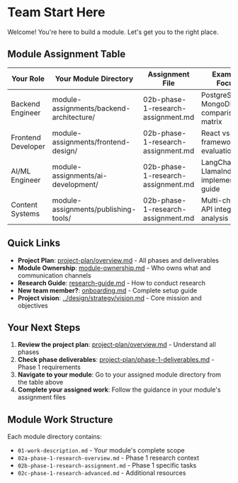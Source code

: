 # Team Start Here

Welcome! You're here to build a module. Let's get you to the right place.

## Module Assignment Table

| Your Role | Your Module Directory | Assignment File | Example Focus |
|-----------|----------------------|--------------|---------------|
| Backend Engineer | module-assignments/backend-architecture/ | 02b-phase-1-research-assignment.md | PostgreSQL vs MongoDB comparison matrix |
| Frontend Developer | module-assignments/frontend-design/ | 02b-phase-1-research-assignment.md | React vs Vue framework evaluation |
| AI/ML Engineer | module-assignments/ai-development/ | 02b-phase-1-research-assignment.md | LangChain vs LlamaIndex implementation guide |
| Content Systems | module-assignments/publishing-tools/ | 02b-phase-1-research-assignment.md | Multi-channel API integration analysis |

## Quick Links

- **Project Plan**: [project-plan/overview.md](project-plan/overview.md) - All phases and deliverables
- **Module Ownership**: [module-ownership.md](module-ownership.md) - Who owns what and communication channels
- **Research Guide**: [research-guide.md](research-guide.md) - How to conduct research
- **New team member?**: [onboarding.md](onboarding.md) - Complete setup guide
- **Project vision**: [../design/strategy/vision.md](../design/strategy/vision.md) - Core mission and objectives

## Your Next Steps

1. **Review the project plan**: [project-plan/overview.md](project-plan/overview.md) - Understand all phases
2. **Check phase deliverables**: [project-plan/phase-1-deliverables.md](project-plan/phase-1-deliverables.md) - Phase 1 requirements
3. **Navigate to your module**: Go to your assigned module directory from the table above
4. **Complete your assigned work**: Follow the guidance in your module's assignment files

## Module Work Structure

Each module directory contains:
- `01-work-description.md` - Your module's complete scope
- `02a-phase-1-research-overview.md` - Phase 1 research context
- `02b-phase-1-research-assignment.md` - Phase 1 specific tasks
- `02c-phase-1-research-advanced.md` - Additional resources